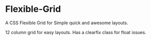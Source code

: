 Flexible-Grid
=============

A CSS Flexible Grid for Simple quick and awesome layouts.

12 column grid for easy layouts. Has a clearfix class for float issues.
